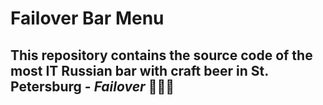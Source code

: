 # Failover Bar Menu
## This repository contains the source code of the most IT Russian bar with craft beer in St. Petersburg - _Failover_ :beers::beers::beers:
